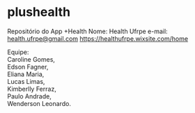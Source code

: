 # plushealth
Repositório do App +Health
Nome: Health Ufrpe
e-mail: health.ufrpe@gmail.com
https://healthufrpe.wixsite.com/home

Equipe:
<br>Caroline Gomes,
<br>Edson Fagner,
<br>Eliana Maria,
<br>Lucas Limas,
<br>Kimberlly Ferraz,
<br>Paulo Andrade,
<br>Wenderson Leonardo.
